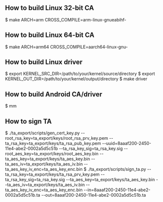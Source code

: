 ## How to build Linux 32-bit CA
$ make ARCH=arm CROSS_COMPILE=arm-linux-gnueabihf-


## How to build Linux 64-bit CA
$ make ARCH=arm64 CROSS_COMPILE=aarch64-linux-gnu-


## How to build Linux driver
$ export KERNEL_SRC_DIR=/path/to/your/kernel/source/directory
$ export KERNEL_OUT_DIR=/path/to/your/kernel/output/directory
$ make driver

## How to build Android CA/driver
$ mm

## How to sign TA
$ ./ta_export/scripts/gen_cert_key.py
	--root_rsa_key=ta_export/keys/root_rsa_prv_key.pem
	--ta_rsa_key=ta_export/keys/ta_rsa_pub_key.pem
	--uuid=8aaaf200-2450-11e4-abe2-0002a5d5c51b
	--ta_rsa_key_sig=ta_rsa_key.sig
	--root_aes_key=ta_export/keys/root_aes_key.bin
	--ta_aes_key=ta_export/keys/ta_aes_key.bin
	--ta_aes_iv=ta_export/keys/ta_aes_iv.bin
	--ta_aes_key_iv_enc=ta_aes_key_enc.bin
$ ./ta_export/scripts/sign_ta.py
	--ta_rsa_key=ta_export/keys/ta_rsa_prv_key.pem
	--ta_rsa_key_sig=ta_rsa_key.sig
	--ta_aes_key=ta_export/keys/ta_aes_key.bin
	--ta_aes_iv=ta_export/keys/ta_aes_iv.bin
	--ta_aes_key_iv_enc=ta_aes_key_enc.bin
	--in=8aaaf200-2450-11e4-abe2-0002a5d5c51b.ta
	--out=8aaaf200-2450-11e4-abe2-0002a5d5c51b.ta
